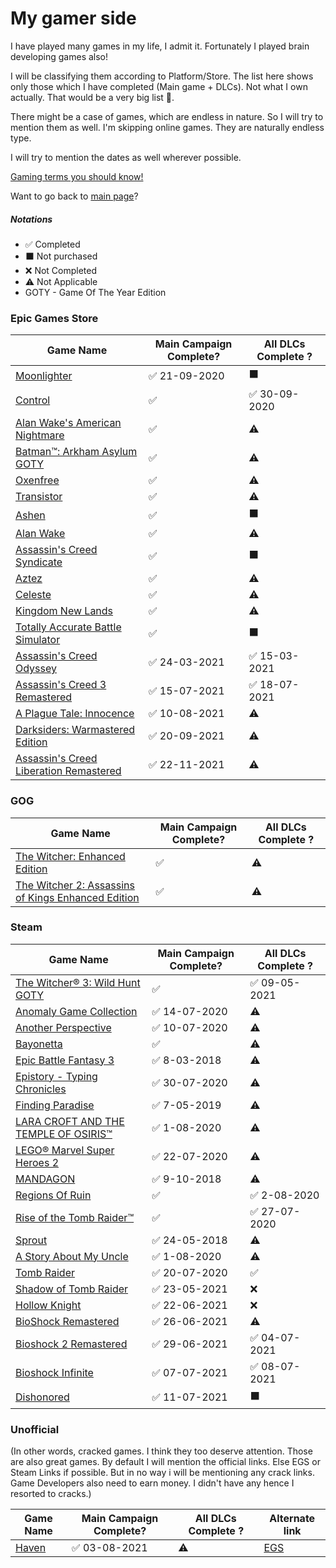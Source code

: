 <!-- @format -->

# My gamer side

I have played many games in my life, I admit it. Fortunately I played brain developing games also!

I will be classifying them according to Platform/Store. The list here shows only those which I have completed (Main game + DLCs). Not what I own actually. That would be a very big list 😬.

There might be a case of games, which are endless in nature. So I will try to mention them as well. I'm skipping online games. They are naturally endless type.

I will try to mention the dates as well wherever possible.

[Gaming terms you should know!](https://www.makeuseof.com/tag/learn-the-lingo-common-gaming-terms-you-should-know/?utm_source=MUO-NL-RP&utm_medium=newsletter)

Want to go back to [main page](../README.md)?

##### Notations

- ✅ Completed
- ⬛ Not purchased
- ❌ Not Completed
- ⚠ Not Applicable
- GOTY - Game Of The Year Edition

### Epic Games Store

| Game Name                                                                                                                 | Main Campaign Complete? | All DLCs Complete ? |
| ------------------------------------------------------------------------------------------------------------------------- | ----------------------- | ------------------- |
| [Moonlighter](https://www.epicgames.com/store/en-US/product/moonlighter/home)                                             | ✅ 21-09-2020           | ⬛                  |
| [Control](https://www.epicgames.com/store/en-US/product/control/home)                                                     | ✅                      | ✅ 30-09-2020       |
| [Alan Wake's American Nightmare](https://www.epicgames.com/store/en-US/product/alan-wake-american-nightmare/home)         | ✅                      | ⚠                   |
| [Batman™: Arkham Asylum GOTY](https://www.epicgames.com/store/en-US/product/batman-arkham-asylum/home)                    | ✅                      | ⚠                   |
| [Oxenfree](https://www.epicgames.com/store/en-US/product/oxenfree/home)                                                   | ✅                      | ⚠                   |
| [Transistor](https://www.epicgames.com/store/en-US/product/transistor/home)                                               | ✅                      | ⚠                   |
| [Ashen](https://www.epicgames.com/store/en-US/product/ashen/home)                                                         | ✅                      | ⬛                  |
| [Alan Wake](https://www.epicgames.com/store/en-US/product/alan-wake/home)                                                 | ✅                      | ⚠                   |
| [Assassin's Creed Syndicate](https://www.epicgames.com/store/en-US/product/assassins-creed-syndicate/home)                | ✅                      | ⬛                  |
| [Aztez](https://www.epicgames.com/store/en-US/product/aztez/home)                                                         | ✅                      | ⚠                   |
| [Celeste](https://www.epicgames.com/store/en-US/product/celeste/home)                                                     | ✅                      | ⚠                   |
| [Kingdom New Lands](https://www.epicgames.com/store/en-US/product/kingdom-new-lands/home)                                 | ✅                      | ⚠                   |
| [Totally Accurate Battle Simulator](https://www.epicgames.com/store/en-US/product/totally-accurate-battle-simulator/home) | ✅                      | ⬛                  |
| [Assassin's Creed Odyssey](https://www.epicgames.com/store/en-US/p/assassins-creed-odyssey)                               | ✅ 24-03-2021           | ✅ 15-03-2021       |
| [Assassin's Creed 3 Remastered](https://www.epicgames.com/store/en-US/p/assassins-creed-3)                                | ✅ 15-07-2021           | ✅ 18-07-2021       |
| [A Plague Tale: Innocence](https://www.epicgames.com/store/en-US/p/a-plague-tale-innocence)                               | ✅ 10-08-2021           | ⚠                   |
| [Darksiders: Warmastered Edition](https://www.epicgames.com/store/en-US/p/darksiders)                                     | ✅ 20-09-2021           | ⚠                   |
| [Assassin's Creed Liberation Remastered](https://www.epicgames.com/store/en-US/p/assassins-creed-3)                       | ✅ 22-11-2021           | ⚠                   |

### GOG

| Game Name                                                                                    | Main Campaign Complete? | All DLCs Complete ? |
| -------------------------------------------------------------------------------------------- | ----------------------- | ------------------- |
| [The Witcher: Enhanced Edition](https://www.gog.com/game/the_witcher)                        | ✅                      | ⚠                   |
| [The Witcher 2: Assassins of Kings Enhanced Edition](https://www.gog.com/game/the_witcher_2) | ✅                      | ⚠                   |

### Steam

| Game Name                                                                                                              | Main Campaign Complete? | All DLCs Complete ? |
| ---------------------------------------------------------------------------------------------------------------------- | ----------------------- | ------------------- |
| [The Witcher® 3: Wild Hunt GOTY](https://store.steampowered.com/app/292030/The_Witcher_3_Wild_Hunt/)                   | ✅                      | ✅ 09-05-2021       |
| [Anomaly Game Collection](https://store.steampowered.com/bundle/4678/Anomaly_Game_Collection/)                         | ✅ 14-07-2020           | ⚠                   |
| [Another Perspective](https://store.steampowered.com/app/305920/Another_Perspective/)                                  | ✅ 10-07-2020           | ⚠                   |
| [Bayonetta](https://store.steampowered.com/app/460790/Bayonetta/)                                                      | ✅                      | ⚠                   |
| [Epic Battle Fantasy 3](https://store.steampowered.com/app/521200/Epic_Battle_Fantasy_3/)                              | ✅ 8-03-2018            | ⚠                   |
| [Epistory - Typing Chronicles](https://store.steampowered.com/app/398850/Epistory__Typing_Chronicles/)                 | ✅ 30-07-2020           | ⚠                   |
| [Finding Paradise](https://store.steampowered.com/app/337340/Finding_Paradise/)                                        | ✅ 7-05-2019            | ⚠                   |
| [LARA CROFT AND THE TEMPLE OF OSIRIS™](https://store.steampowered.com/app/289690/LARA_CROFT_AND_THE_TEMPLE_OF_OSIRIS/) | ✅ 1-08-2020            | ⚠                   |
| [LEGO® Marvel Super Heroes 2](https://store.steampowered.com/app/647830/LEGO_Marvel_Super_Heroes_2/)                   | ✅ 22-07-2020           | ⚠                   |
| [MANDAGON](https://store.steampowered.com/app/461560/MANDAGON/)                                                        | ✅ 9-10-2018            | ⚠                   |
| [Regions Of Ruin](https://store.steampowered.com/app/680360/Regions_Of_Ruin/)                                          | ✅                      | ✅ 2-08-2020        |
| [Rise of the Tomb Raider™](https://store.steampowered.com/app/391220/Rise_of_the_Tomb_Raider/)                         | ✅                      | ✅ 27-07-2020       |
| [Sprout](https://store.steampowered.com/app/758530/Sprout/)                                                            | ✅ 24-05-2018           | ⚠                   |
| [A Story About My Uncle](https://store.steampowered.com/app/278360/A_Story_About_My_Uncle/)                            | ✅ 1-08-2020            | ⚠                   |
| [Tomb Raider](https://store.steampowered.com/app/203160/Tomb_Raider/)                                                  | ✅ 20-07-2020           | ✅                  |
| [Shadow of Tomb Raider](https://store.steampowered.com/app/750920/Shadow_of_the_Tomb_Raider_Definitive_Edition/)       | ✅ 23-05-2021           | ❌                  |
| [Hollow Knight](https://store.steampowered.com/app/367520/Hollow_Knight/)                                              | ✅ 22-06-2021           | ❌                  |
| [BioShock Remastered](https://store.steampowered.com/app/409710/BioShock_Remastered/)                                  | ✅ 26-06-2021           | ⚠                   |
| [Bioshock 2 Remastered](https://store.steampowered.com/app/409720/BioShock_2_Remastered/)                              | ✅ 29-06-2021           | ✅ 04-07-2021       |
| [Bioshock Infinite](https://store.steampowered.com/app/8870/BioShock_Infinite/)                                        | ✅ 07-07-2021           | ✅ 08-07-2021       |
| [Dishonored](https://store.steampowered.com/app/205100/Dishonored/)                                                    | ✅ 11-07-2021           | ⬛                  |

### Unofficial

(In other words, cracked games. I think they too deserve attention. Those are also great games. By default I will mention the official links. Else EGS or Steam Links if possible. But in no way i will be mentioning any crack links. Game Developers also need to earn money. I didn't have any hence I resorted to cracks.)

| Game Name                                    | Main Campaign Complete? | All DLCs Complete ? | Alternate link                                       |
| -------------------------------------------- | ----------------------- | ------------------- | ---------------------------------------------------- |
| [Haven](http://www.thegamebakers.com/haven/) | ✅ 03-08-2021           | ⚠                   | [EGS](https://www.epicgames.com/store/en-US/p/haven) |
